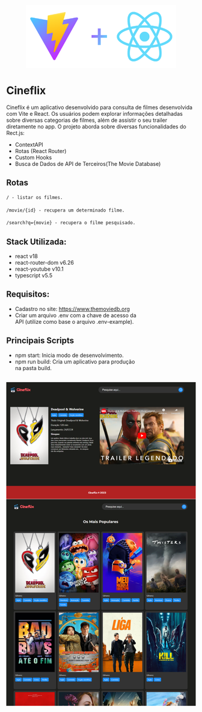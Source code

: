 <div align="center">
  <a href="https://react.dev/" target="_blank"><img src="./public/vite-react.png" width="400" alt="ReactJs" /></a>
</div>

# Cineflix

Cineflix é um aplicativo desenvolvido para consulta de filmes desenvolvida com Vite e React. Os usuários podem explorar informações detalhadas sobre diversas categorias de filmes, além de assistir o seu trailer diretamente no app. O projeto aborda sobre diversas
funcionalidades do Rect.js:

- ContextAPI
- Rotas (React Router)
- Custom Hooks
- Busca de Dados de API de Terceiros(The Movie Database)

## Rotas

```markdown
/ - listar os filmes.

/movie/{id} - recupera um determinado filme.

/search?q={movie} - recupera o filme pesquisado.
```

## Stack Utilizada:

- react v18
- react-router-dom v6.26
- react-youtube v10.1
- typescript v5.5

## Requisitos:

- Cadastro no site: https://www.themoviedb.org
- Criar um arquivo .env com a chave de acesso da\
  API (utilize como base o arquivo .env-example).

## Principais Scripts

- npm start: Inicia modo de desenvolvimento.
- npm run build: Cria um aplicativo para produção\
  na pasta build.

##

<div align="center">
  <img src="./public/preview.png" alt="Preview 1" />
</div>
